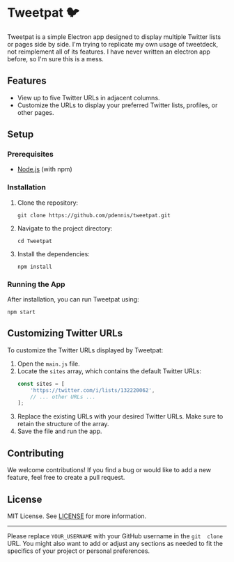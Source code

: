 
# Tweetpat 🐦

Tweetpat is a simple Electron app designed to display multiple Twitter 
lists or pages side by side. I'm trying to replicate my own usage of 
tweetdeck, not reimplement all of its features. I have never written an 
electron app before, so I'm sure this is a mess. 

## Features
- View up to five Twitter URLs in adjacent columns.
- Customize the URLs to display your preferred Twitter lists, profiles, or 
other pages.

## Setup

### Prerequisites
- [Node.js](https://nodejs.org/) (with npm)

### Installation
1. Clone the repository:
   ```
   git clone https://github.com/pdennis/tweetpat.git
   ```
2. Navigate to the project directory:
   ```
   cd Tweetpat
   ```
3. Install the dependencies:
   ```
   npm install
   ```

### Running the App
After installation, you can run Tweetpat using:
```
npm start
```

## Customizing Twitter URLs

To customize the Twitter URLs displayed by Tweetpat:

1. Open the `main.js` file.
2. Locate the `sites` array, which contains the default Twitter URLs:
   ```javascript
   const sites = [
       'https://twitter.com/i/lists/132220062',
       // ... other URLs ...
   ];
   ```
3. Replace the existing URLs with your desired Twitter URLs. Make sure to 
retain the structure of the array.
4. Save the file and run the app.

## Contributing

We welcome contributions! If you find a bug or would like to add a new 
feature, feel free to create a pull request.

## License

MIT License. See [LICENSE](LICENSE) for more information.

---

Please replace `YOUR_USERNAME` with your GitHub username in the `git 
clone` URL. You might also want to add or adjust any sections as needed to 
fit the specifics of your project or personal preferences.
